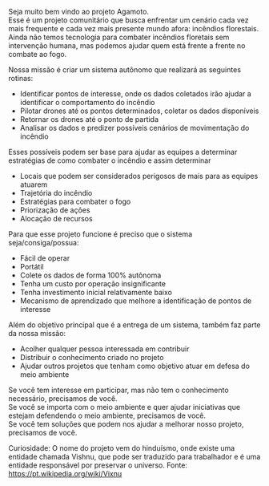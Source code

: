 Seja muito bem vindo ao projeto Agamoto.<br />
Esse é um projeto comunitário que busca enfrentar um cenário cada vez mais frequente e cada vez mais presente mundo afora: incêndios florestais.<br />
Ainda não temos tecnologia para combater incêndios floretais sem intervenção humana, mas podemos ajudar quem está frente a frente no combate ao fogo.<br />

Nossa missão é criar um sistema autônomo que realizará as seguintes rotinas:
- Identificar pontos de interesse, onde os dados coletados irão ajudar a identificar o comportamento do incêndio
- Pilotar drones até os pontos determinados, coletar os dados disponíveis
- Retornar os drones até o ponto de partida
- Analisar os dados e predizer possíveis cenários de movimentação do incêndio

Esses possíveis podem ser base para ajudar as equipes a determinar estratégias de como combater o incêndio e assim determinar
- Locais que podem ser considerados perigosos de mais para as equipes atuarem
- Trajetória do incêndio
- Estratégias para combater o fogo
- Priorização de ações
- Alocação de recursos

Para que esse projeto funcione é preciso que o sistema seja/consiga/possua:
- Fácil de operar
- Portátil
- Colete os dados de forma 100% autônoma
- Tenha um custo por operação insignificante
- Tenha investimento inicial relativamente baixo
- Mecanismo de aprendizado que melhore a identificação de pontos de interesse

Além do objetivo principal que é a entrega de um sistema, também faz parte da nossa missão:
- Acolher qualquer pessoa interessada em contribuir
- Distribuir o conhecimento criado no projeto
- Ajudar outros projetos que tenham como objetivo atuar em defesa do meio ambiente

Se você tem interesse em participar, mas não tem o conhecimento necessário, precisamos de você.<br />
Se você se importa com o meio ambiente e quer ajudar iniciativas que estejam defendendo o meio ambiente, precisamos de você.<br />
Se você tem soluções que podem nos ajudar a melhorar nosso projeto, precisamos de você.<br />

Curiosidade: O nome do projeto vem do hinduísmo, onde existe uma entidade chamada Vishnu, que pode ser traduzido para trabalhador e é uma entidade responsável por preservar o universo.
Fonte: https://pt.wikipedia.org/wiki/Vixnu
